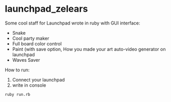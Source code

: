 # launchpad_zelears

Some cool staff for Launchpad wrote in ruby with GUI interface:
- Snake
- Cool party maker
- Full board color control
- Paint (with save option, How you made your art auto-video generator on launchpad
- Waves Saver

How to run:
1. Connect your launchpad
2. write in console
```
ruby run.rb
```
